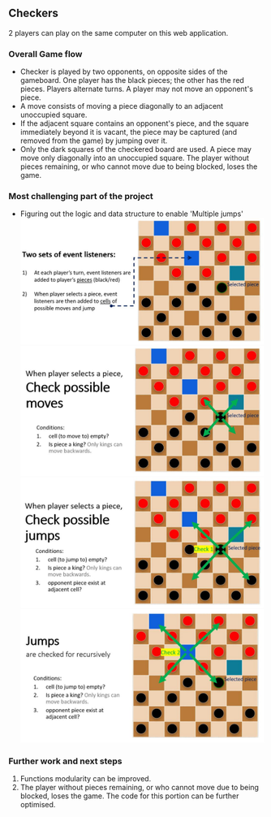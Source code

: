 ## Checkers
2 players can play on the same computer on this web application.

### Overall Game flow
- Checker is played by two opponents, on opposite sides of the gameboard. One player has the black pieces; the other has the red pieces. Players alternate turns. A player may not move an opponent's piece. 
- A move consists of moving a piece diagonally to an adjacent unoccupied square. 
- If the adjacent square contains an opponent's piece, and the square immediately beyond it is vacant, the piece may be captured (and removed from the game) by jumping over it.
- Only the dark squares of the checkered board are used. A piece may move only diagonally into an unoccupied square. The player without pieces remaining, or who cannot move due to being blocked, loses the game.

### Most challenging part of the project
- Figuring out the logic and data structure to enable 'Multiple jumps'
![alt text](https://github.com/edangx100/Checkers/blob/main/Images/Image1.JPG?raw=true)
![alt text](https://github.com/edangx100/Checkers/blob/main/Images/Image2.JPG?raw=true)
![alt text](https://github.com/edangx100/Checkers/blob/main/Images/Image3.JPG?raw=true)
![alt text](https://github.com/edangx100/Checkers/blob/main/Images/Image4.JPG?raw=true)

### Further work and next steps
1) Functions modularity can be improved.
2) The player without pieces remaining, or who cannot move due to being blocked, loses the game. The code for this portion can be further optimised.